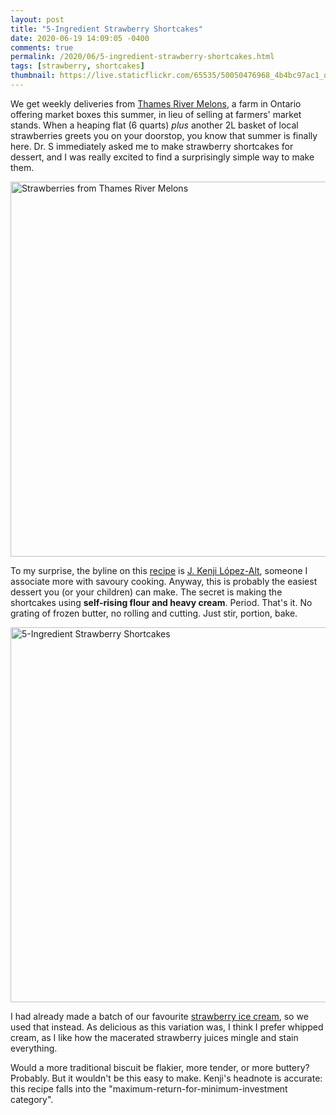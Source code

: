 ```yaml
---
layout: post
title: "5-Ingredient Strawberry Shortcakes"
date: 2020-06-19 14:09:05 -0400
comments: true
permalink: /2020/06/5-ingredient-strawberry-shortcakes.html
tags: [strawberry, shortcakes]
thumbnail: https://live.staticflickr.com/65535/50050476968_4b4bc97ac1_q.jpg
---
```


We get weekly deliveries from [Thames River Melons](https://www.thamesrivermelons.com/),
a farm in Ontario offering market boxes this summer, in lieu of
selling at farmers' market stands.  When a heaping flat (6 quarts)
*plus* another 2L basket of local strawberries greets you on your
doorstop, you know that summer is finally here.  Dr. S immediately
asked me to make strawberry shortcakes for dessert, and I was really
excited to find a surprisingly simple way to make them.

<a data-flickr-embed="true" href="https://www.flickr.com/photos/gnuf/50051298977/in/photostream/" title="Strawberries from Thames River Melons"><img src="https://live.staticflickr.com/65535/50051298977_82233d3726_c.jpg" width="800" height="600" alt="Strawberries from Thames River Melons"></a><script async src="//embedr.flickr.com/assets/client-code.js" charset="utf-8"></script>

To my surprise, the byline on this [recipe](https://www.seriouseats.com/recipes/2015/10/five-ingredient-strawberry-shortcake-scratch-recipe.html) is [J. Kenji López-Alt](https://twitter.com/kenjilopezalt), someone
I associate more with savoury cooking. Anyway, this is probably the
easiest dessert you (or your children) can make. The secret is
making the shortcakes using **self-rising flour and heavy cream**. Period.
That's it. No grating of frozen butter, no rolling and cutting. Just stir,
portion, bake.

<a data-flickr-embed="true" href="https://www.flickr.com/photos/gnuf/50050476968/in/photostream/" title="5-Ingredient Strawberry Shortcakes"><img src="https://live.staticflickr.com/65535/50050476968_4b4bc97ac1_c.jpg" width="800" height="600" alt="5-Ingredient Strawberry Shortcakes"></a><script async src="//embedr.flickr.com/assets/client-code.js" charset="utf-8"></script>

I had already made a batch of our favourite [strawberry ice cream](/2014/07/strawberry-ice-cream.html),
so we used that instead. As delicious as this variation was, I think I prefer whipped cream, as I
like how the macerated strawberry juices mingle and stain everything.

Would a more traditional biscuit be flakier, more tender, or more buttery? Probably.
But it wouldn't be this easy to make. Kenji's headnote is accurate: this recipe falls
into the "maximum-return-for-minimum-investment category".
